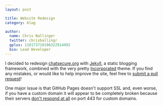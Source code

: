 ```yaml
---
layout: post

title: Website Redesign
category: blog

author:
  name: Chris Ballinger
  twitter: chrisballingr
  gplus: 110173710196322914492 
  bio: Lead Developer
---
```


I decided to redesign [chatsecure.org](http://chatsecure.org) with [Jekyll](http://jekyllrb.com), a static blogging framework, combined with the very pretty [Incorporated](http://incorporated.sendtoinc.com) theme. If you find any mistakes, or would like to help improve the site, feel free to [submit a pull request](https://github.com/chatsecure/chatsecure.github.io)!

One major issue is that GitHub Pages doesn't support SSL and, even worse, if you have a custom domain it will appear to be completely broken because their servers [don't respond at all](https://chatsecure.org) on port 443 for custom domains.